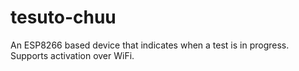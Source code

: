# tesuto-chuu
An ESP8266 based device that indicates when a test is in progress. Supports activation over WiFi.
